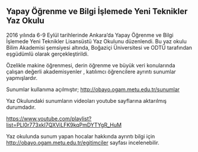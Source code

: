
## Yapay Öğrenme ve Bilgi İşlemede Yeni Teknikler Yaz Okulu

2016 yılında 6-9 Eylül tarihlerinde Ankara’da Yapay Öğrenme ve Bilgi İşlemede Yeni Teknikler Lisansüstü Yaz Okulunu düzenlendi. Bu yaz okulu Bilim Akademisi şemsiyesi altında, Boğaziçi Üniversitesi ve ODTÜ tarafından eşgüdümlü olarak gerçekleştirildi.

Özelikle makine öğrenmesi, derin öğrenme ve büyük veri konularında çalışan değerli akademisyenler , katılımcı öğrencilere ayrıntı sunumlar yapmışlardır.

Sunumlar kullanıma açılmıştır; http://obayo.ogam.metu.edu.tr/sunumlar

Yaz Okulundaki sunumların videoları youtube sayflarına aktarılmış durumdadır.

https://www.youtube.com/playlist?list=PLl0r773xkI7QXViLFK9kqPmDYTYgR_HuM

Yaz okulunda sunum yapan hocalar hakkında ayrıntı bilgi  için http://obayo.ogam.metu.edu.tr/egitimciler sayfası incelenebilir.
